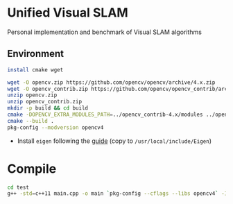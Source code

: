 # Unified Visual SLAM
Personal implementation and benchmark of Visual SLAM algorithms


## Environment
```bash
install cmake wget

wget -O opencv.zip https://github.com/opencv/opencv/archive/4.x.zip
wget -O opencv_contrib.zip https://github.com/opencv/opencv_contrib/archive/4.x.zip
unzip opencv.zip
unzip opencv_contrib.zip 
mkdir -p build && cd build
cmake -DOPENCV_EXTRA_MODULES_PATH=../opencv_contrib-4.x/modules ../opencv-4.x
cmake --build .
pkg-config --modversion opencv4

```

- Install `eigen` following the [guide](https://eigen.tuxfamily.org/index.php?title=Main_Page#Download) (copy to `/usr/local/include/Eigen`) 


# Compile
```bash
cd test
g++ -std=c++11 main.cpp -o main `pkg-config --cflags --libs opencv4` -I /usr/local/include/Eigen -lboost_filesystem
```

